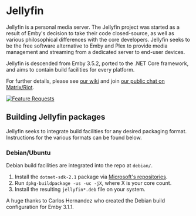 Jellyfin
============

Jellyfin is a personal media server. The Jellyfin project was started as a result of Emby's decision to take their code closed-source, as well as various philosophical differences with the core developers. Jellyfin seeks to be the free software alternative to Emby and Plex to provide media management and streaming from a dedicated server to end-user devices.

Jellyfin is descended from Emby 3.5.2, ported to the .NET Core framework, and aims to contain build facilities for every platform.

For further details, please see [our wiki](https://github.com/jellyfin/jellyfin/wiki) and join [our public chat on Matrix/Riot](https://matrix.to/#/#jellyfin:matrix.org).

[![Feature Requests](http://feathub.com/jellyfin/jellyfin?format=svg)](http://feathub.com/jellyfin/jellyfin)

## Building Jellyfin packages

Jellyfin seeks to integrate build facilities for any desired packaging format. Instructions for the various formats can be found below.

### Debian/Ubuntu

Debian build facilities are integrated into the repo at `debian/`.

1. Install the `dotnet-sdk-2.1` package via [Microsoft's repositories](https://dotnet.microsoft.com/download/linux-package-manager/debian9/sdk-2.1.500).
2. Run `dpkg-buildpackage -us -uc -jX`, where X is your core count.
3. Install the resulting `jellyfin*.deb` file on your system.

A huge thanks to Carlos Hernandez who created the Debian build configuration for Emby 3.1.1.
